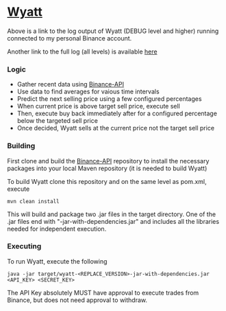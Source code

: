 # [Wyatt](http://18.218.235.32/)
Above is a link to the log output of Wyatt (DEBUG level and higher) running connected to my personal Binance account.

Another link to the full log (all levels) is available [here](http://18.218.235.32/full.php)
### Logic
  * Gather recent data using [Binance-API](https://github.com/binance-exchange/binance-java-api)
  * Use data to find averages for vaious time intervals
  * Predict the next selling price using a few configured percentages
  * When current price is above target sell price, execute sell
  * Then, execute buy back immediately after for a configured percentage below the targeted sell price
  * Once decided, Wyatt sells at the current price not the target sell price
### Building
First clone and build the [Binance-API](https://github.com/binance-exchange/binance-java-api) repository to install the necessary packages into your local Maven repository (it is needed to build Wyatt)
  
To build Wyatt clone this repository and on the same level as pom.xml, execute 
```$xslt
mvn clean install
```
This will build and package two .jar files in the target directory. One of the .jar files end with "-jar-with-dependencies.jar" and includes all the libraries needed for independent execution.
### Executing
To run Wyatt, execute the following
```$xslt
java -jar target/wyatt-<REPLACE_VERSION>-jar-with-dependencies.jar <API_KEY> <SECRET_KEY>
```
The API Key absolutely MUST have approval to execute trades from Binance, but does not need approval to withdraw. 
